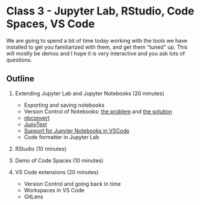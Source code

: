 # Class 3 - Jupyter Lab, RStudio, Code Spaces, VS Code

We are going to spend a bit of time today working with the tools we have installed to get you familiarized with them, and get them "tuned" up.
This will mostly be demos and I hope it is very interactive and you ask lots of questions.

## Outline

1. Extending Jupyter Lab and Jupyter Notebooks (20 minutes)
    - Exporting and saving notebooks
    - Version Control of Notebooks: [the problem](https://nextjournal.com/schmudde/how-to-version-control-jupyter) and [the solution](https://towardsdatascience.com/version-control-with-jupyter-notebook-b9630bc5996e)
    - [nbconvert](https://nbconvert.readthedocs.io/en/latest/)
    - [JupyText](https://jupytext.readthedocs.io/en/latest/introduction.html)
    - [Support for Jupyter Notebooks in VSCode](https://code.visualstudio.com/docs/python/jupyter-support)
    - Code formatter in Jupyter Lab

2. RStudio (10 minutes)

3. Demo of Code Spaces (10 minutes)

4. VS Code extensions (20 minutes)
    - Version Control and going back in time
    - Workspaces in VS Code
    - GitLens